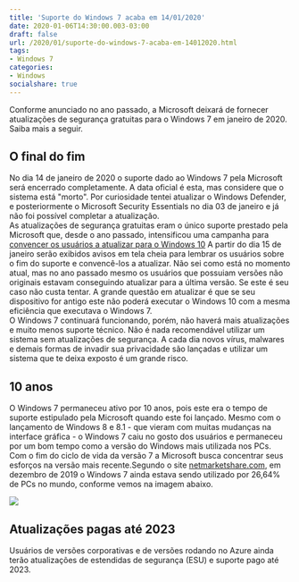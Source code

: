 ```yaml
---
title: 'Suporte do Windows 7 acaba em 14/01/2020'
date: 2020-01-06T14:30:00.003-03:00
draft: false
url: /2020/01/suporte-do-windows-7-acaba-em-14012020.html
tags: 
- Windows 7
categories:
- Windows
socialshare: true
---
```


Conforme anunciado no ano passado, a Microsoft deixará de fornecer atualizações de segurança gratuitas para o Windows 7 em janeiro de 2020. Saiba mais a seguir.

<!--more--> 

## O final do fim

No dia 14 de janeiro de 2020 o suporte dado ao Windows 7 pela Microsoft será encerrado completamente. A data oficial é esta, mas considere que o sistema está "morto". Por curiosidade tentei atualizar o Windows Defender, e posteriormente o Microsoft Security Essentials no dia 03 de janeiro e já não foi possível completar a atualização.  
As atualizações de segurança gratuitas eram o único suporte prestado pela Microsoft que, desde o ano passado, intensificou uma campanha para [convencer os usuários a atualizar para o Windows 10](https://info.wsouza.com.br/2019/03/microsoft-alerta-usuarios-do-windows-7-sobre-atualizacao-para-o-windows-10.html) A partir do dia 15 de janeiro serão exibidos avisos em tela cheia para lembrar os usuários sobre o fim do suporte e convencê-los a atualizar. Não sei como está no momento atual, mas no ano passado mesmo os usuários que possuiam versões não originais estavam conseguindo atualizar para a última versão. Se este é seu caso não custa tentar. A grande questão em atualizar é que se seu dispositivo for antigo este não poderá executar o Windows 10 com a mesma eficiência que executava o Windows 7.  
O Windows 7 continuará funcionando, porém, não haverá mais atualizações e muito menos suporte técnico. Não é nada recomendável utilizar um sistema sem atualizações de segurança. A cada dia novos vírus, malwares e demais formas de invadir sua privacidade são lançadas e utilizar um sistema que te deixa exposto é um grande risco.  
  
## 10 anos

O Windows 7 permaneceu ativo por 10 anos, pois este era o tempo de suporte estipulado pela Microsoft quando este foi lançado. Mesmo com o lançamento de Windows 8 e 8.1 - que vieram com muitas mudanças na interface gráfica - o Windows 7 caiu no gosto dos usuários e permaneceu por um bom tempo como a versão do Windows mais utilizada nos PCs. Com o fim do ciclo de vida da versão 7 a Microsoft busca concentrar seus esforços na versão mais recente.Segundo o site [netmarketshare.com](https://netmarketshare.com/operating-system-market-share.aspx?options=%7B%22filter%22%3A%7B%22%24and%22%3A%5B%7B%22deviceType%22%3A%7B%22%24in%22%3A%5B%22Desktop%2Flaptop%22%5D%7D%7D%5D%7D%2C%22dateLabel%22%3A%22Custom%22%2C%22attributes%22%3A%22share%22%2C%22group%22%3A%22platformVersion%22%2C%22sort%22%3A%7B%22share%22%3A-1%7D%2C%22id%22%3A%22platformsDesktopVersions%22%2C%22dateInterval%22%3A%22Monthly%22%2C%22dateStart%22%3A%222019-12%22%2C%22dateEnd%22%3A%222019-12%22%2C%22segments%22%3A%22-1000%22%7D), em dezembro de 2019 o Windows 7 ainda estava sendo utilizado por 26,64% de PCs no mundo, conforme vemos na imagem abaixo.  

[![](https://1.bp.blogspot.com/-LwrUejhwVTM/XhNuUIVOIpI/AAAAAAAANYs/AT4gaadAU_IAFPfDVkuvWL9c9xbqOK1ugCNcBGAsYHQ/s640/MarketShare.png)](https://1.bp.blogspot.com/-LwrUejhwVTM/XhNuUIVOIpI/AAAAAAAANYs/AT4gaadAU_IAFPfDVkuvWL9c9xbqOK1ugCNcBGAsYHQ/s1600/MarketShare.png)

## Atualizações pagas até 2023

Usuários de versões corporativas e de versões rodando no Azure ainda terão atualizações de estendidas de segurança (ESU) e suporte pago até 2023.
